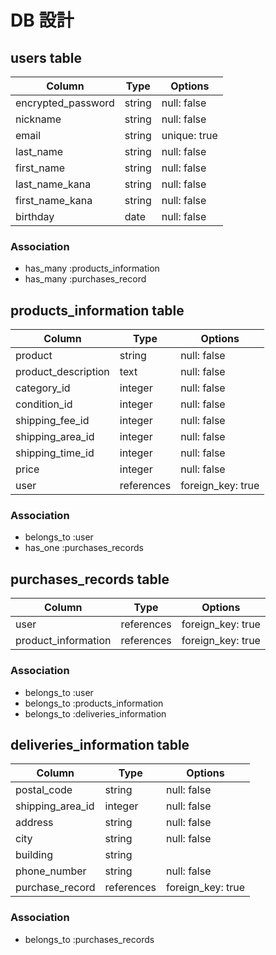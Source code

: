 # DB 設計

## users  table

| Column                   | Type           | Options           |
|--------------------------|----------------|-------------------|
| encrypted_password       | string         | null: false       |
| nickname                 | string         | null: false       |
| email                    | string         | unique: true      |
| last_name                | string         | null: false       |
| first_name               | string         | null: false       |
| last_name_kana           | string         | null: false       |
| first_name_kana          | string         | null: false       |
| birthday                 | date           | null: false       |

### Association

* has_many :products_information
* has_many :purchases_record


## products_information  table

| Column                      | Type           | Options           |
|-----------------------------|----------------|-------------------|
| product                     | string         | null: false       |
| product_description         | text           | null: false       |
| category_id                 | integer        | null: false       |
| condition_id                | integer        | null: false       |
| shipping_fee_id             | integer        | null: false       |
| shipping_area_id            | integer        | null: false       |
| shipping_time_id            | integer        | null: false       |
| price                       | integer        | null: false       |
| user                        | references     | foreign_key: true |

### Association

* belongs_to :user
* has_one :purchases_records


## purchases_records  table

| Column                   | Type           | Options           |
|--------------------------|----------------|-------------------|
| user                     | references     | foreign_key: true |
| product_information      | references     | foreign_key: true |

### Association

* belongs_to :user
* belongs_to :products_information
* belongs_to :deliveries_information


## deliveries_information  table

| Column                   | Type           | Options           |
|--------------------------|----------------|-------------------|
| postal_code              | string         | null: false       |
| shipping_area_id         | integer        | null: false       |
| address                  | string         | null: false       |
| city                     | string         | null: false       |
| building                 | string         |                   |
| phone_number             | string         | null: false       |
| purchase_record          | references     | foreign_key: true |

### Association

* belongs_to :purchases_records



